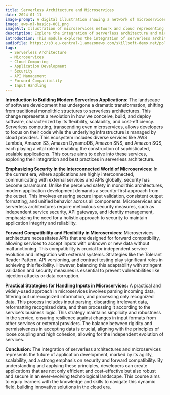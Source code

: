 ```yaml
---
title: Serverless Architecture and Microservices
date: 2024-01-11
image-prompt: A digital illustration showing a network of microservices interconnected with a cloud symbolizing serverless architecture, emphasizing security, flexibility, and modern application development
image: aws-ml-basics-001.png
imageAlt: Illustration of microservices network and cloud representing serverless architecture
description: Explore the integration of serverless architecture and microservices in modern application development, emphasizing security, flexibility, and forward compatibility.
introduction: This module explores the integration of serverless architecture and microservices, focusing on their roles in modern application development, security considerations, and strategies for forward compatibility and input handling.
audiofile: https://s3.eu-central-1.amazonaws.com/skillsoft-demo.net/polly/M01-01-Introduction_into_modern_AppDevelopmen.15b683ca-a020-402b-8864-a020e9f95889.mp3
tags:
  - Serverless Architecture
  - Microservices
  - Cloud Computing
  - Application Development
  - Security
  - API Management
  - Forward Compatibility
  - Input Handling
---
```



**Introduction to Building Modern Serverless Applications:**
The landscape of software development has undergone a dramatic transformation, shifting from traditional monolithic structures to serverless architectures. This change represents a revolution in how we conceive, build, and deploy software, characterized by its flexibility, scalability, and cost-efficiency. Serverless computing, transcending even microservices, allows developers to focus on their code while the underlying infrastructure is managed by cloud providers. This ecosystem includes diverse services like AWS Lambda, Amazon S3, Amazon DynamoDB, Amazon SNS, and Amazon SQS, each playing a vital role in enabling the construction of sophisticated, scalable applications. This course aims to delve into these services, exploring their integration and best practices in serverless architecture.

**Emphasizing Security in the Interconnected World of Microservices:**
In the current era, where applications are highly interconnected, communicating with external services and APIs globally, security has become paramount. Unlike the perceived safety in monolithic architectures, modern application development demands a security-first approach from the outset. This involves ensuring secure input validation, consistent output formatting, and unified behavior across all components. Microservices and serverless architectures require meticulous security measures, such as independent service security, API gateways, and identity management, emphasizing the need for a holistic approach to security to maintain application integrity and reliability.

**Forward Compatibility and Flexibility in Microservices:**
Microservices architecture necessitates APIs that are designed for forward compatibility, allowing services to accept inputs with unknown or new data without malfunctioning. This compatibility is crucial for independent service evolution and integration with external systems. Strategies like the Tolerant Reader Pattern, API versioning, and contract testing play significant roles in achieving this flexibility. However, balancing this adaptability with stringent validation and security measures is essential to prevent vulnerabilities like injection attacks or data corruption.

**Practical Strategies for Handling Inputs in Microservices:**
A practical and widely-used approach in microservices involves parsing incoming data, filtering out unrecognized information, and processing only recognized data. This process includes input parsing, discarding irrelevant data, reformatting recognized data, and then processing it according to the service's business logic. This strategy maintains simplicity and robustness in the service, ensuring resilience against changes in input formats from other services or external providers. The balance between rigidity and permissiveness in accepting data is crucial, aligning with the principles of loose coupling and high cohesion, allowing for the independent evolution of services.

**Conclusion:**
The integration of serverless architectures and microservices represents the future of application development, marked by its agility, scalability, and a strong emphasis on security and forward compatibility. By understanding and applying these principles, developers can create applications that are not only efficient and cost-effective but also robust and secure in an ever-evolving technological landscape. This course aims to equip learners with the knowledge and skills to navigate this dynamic field, building innovative solutions in the cloud era.
